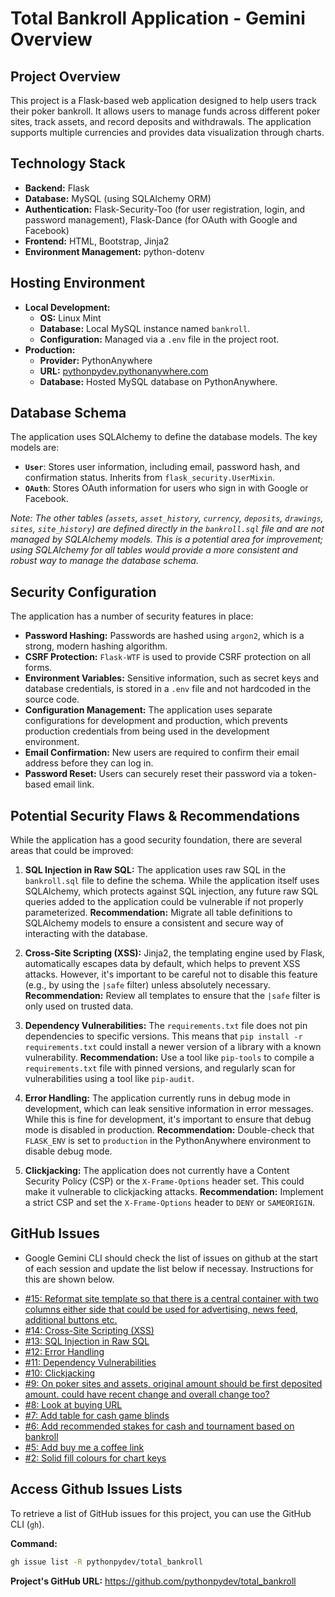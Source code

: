 # Total Bankroll Application - Gemini Overview

## Project Overview

This project is a Flask-based web application designed to help users track their poker bankroll. It allows users to manage funds across different poker sites, track assets, and record deposits and withdrawals. The application supports multiple currencies and provides data visualization through charts.

## Technology Stack

*   **Backend:** Flask
*   **Database:** MySQL (using SQLAlchemy ORM)
*   **Authentication:** Flask-Security-Too (for user registration, login, and password management), Flask-Dance (for OAuth with Google and Facebook)
*   **Frontend:** HTML, Bootstrap, Jinja2
*   **Environment Management:** python-dotenv

## Hosting Environment

*   **Local Development:**
    *   **OS:** Linux Mint
    *   **Database:** Local MySQL instance named `bankroll`.
    *   **Configuration:** Managed via a `.env` file in the project root.
*   **Production:**
    *   **Provider:** PythonAnywhere
    *   **URL:** [pythonpydev.pythonanywhere.com](https://pythonpydev.pythonanywhere.com/)
    *   **Database:** Hosted MySQL database on PythonAnywhere.

## Database Schema

The application uses SQLAlchemy to define the database models. The key models are:

*   **`User`**: Stores user information, including email, password hash, and confirmation status. Inherits from `flask_security.UserMixin`.
*   **`OAuth`**: Stores OAuth information for users who sign in with Google or Facebook.

*Note: The other tables (`assets`, `asset_history`, `currency`, `deposits`, `drawings`, `sites`, `site_history`) are defined directly in the `bankroll.sql` file and are not managed by SQLAlchemy models. This is a potential area for improvement; using SQLAlchemy for all tables would provide a more consistent and robust way to manage the database schema.*

## Security Configuration

The application has a number of security features in place:

*   **Password Hashing:** Passwords are hashed using `argon2`, which is a strong, modern hashing algorithm.
*   **CSRF Protection:** `Flask-WTF` is used to provide CSRF protection on all forms.
*   **Environment Variables:** Sensitive information, such as secret keys and database credentials, is stored in a `.env` file and not hardcoded in the source code.
*   **Configuration Management:** The application uses separate configurations for development and production, which prevents production credentials from being used in the development environment.
*   **Email Confirmation:** New users are required to confirm their email address before they can log in.
*   **Password Reset:** Users can securely reset their password via a token-based email link.

## Potential Security Flaws & Recommendations

While the application has a good security foundation, there are several areas that could be improved:

1.  **SQL Injection in Raw SQL:** The application uses raw SQL in the `bankroll.sql` file to define the schema. While the application itself uses SQLAlchemy, which protects against SQL injection, any future raw SQL queries added to the application could be vulnerable if not properly parameterized. **Recommendation:** Migrate all table definitions to SQLAlchemy models to ensure a consistent and secure way of interacting with the database.

2.  **Cross-Site Scripting (XSS):** Jinja2, the templating engine used by Flask, automatically escapes data by default, which helps to prevent XSS attacks. However, it's important to be careful not to disable this feature (e.g., by using the `|safe` filter) unless absolutely necessary. **Recommendation:** Review all templates to ensure that the `|safe` filter is only used on trusted data.

3.  **Dependency Vulnerabilities:** The `requirements.txt` file does not pin dependencies to specific versions. This means that `pip install -r requirements.txt` could install a newer version of a library with a known vulnerability. **Recommendation:** Use a tool like `pip-tools` to compile a `requirements.txt` file with pinned versions, and regularly scan for vulnerabilities using a tool like `pip-audit`.

4.  **Error Handling:** The application currently runs in debug mode in development, which can leak sensitive information in error messages. While this is fine for development, it's important to ensure that debug mode is disabled in production. **Recommendation:** Double-check that `FLASK_ENV` is set to `production` in the PythonAnywhere environment to disable debug mode.

5.  **Clickjacking:** The application does not currently have a Content Security Policy (CSP) or the `X-Frame-Options` header set. This could make it vulnerable to clickjacking attacks. **Recommendation:** Implement a strict CSP and set the `X-Frame-Options` header to `DENY` or `SAMEORIGIN`.

## GitHub Issues

- Google Gemini CLI should check the list of issues on github at the start of each session and update the list below if necessay.  Instructions for this are shown below.

*   [#15: Reformat site template so that there is a central container with two columns either side that could be used for advertising, news feed, additional buttons etc.](https://github.com/pythonpydev/total_bankroll/issues/15)
*   [#14: Cross-Site Scripting (XSS)](https://github.com/pythonpydev/total_bankroll/issues/14)
*   [#13: SQL Injection in Raw SQL](https://github.com/pythonpydev/total_bankroll/issues/13)
*   [#12: Error Handling](https://github.com/pythonpydev/total_bankroll/issues/12)
*   [#11: Dependency Vulnerabilities](https://github.com/pythonpydev/total_bankroll/issues/11)
*   [#10: Clickjacking](https://github.com/pythonpydev/total_bankroll/issues/10)
*   [#9: On poker sites and assets, original amount should be first deposited amount. could have recent change and overall change too?](https://github.com/pythonpydev/total_bankroll/issues/9)
*   [#8: Look at buying URL](https://github.com/pythonpydev/total_bankroll/issues/8)
*   [#7: Add table for cash game blinds](https://github.com/pythonpydev/total_bankroll/issues/7)
*   [#6: Add recommended stakes for cash and tournament based on bankroll](https://github.com/pythonpydev/total_bankroll/issues/6)
*   [#5: Add buy me a coffee link](https://github.com/pythonpydev/total_bankroll/issues/5)
*   [#2: Solid fill colours for chart keys](https://github.com/pythonpydev/total_bankroll/issues/2)

## Access Github Issues Lists

To retrieve a list of GitHub issues for this project, you can use the GitHub CLI (`gh`).

**Command:**
```bash
gh issue list -R pythonpydev/total_bankroll
```

**Project's GitHub URL:**
https://github.com/pythonpydev/total_bankroll
